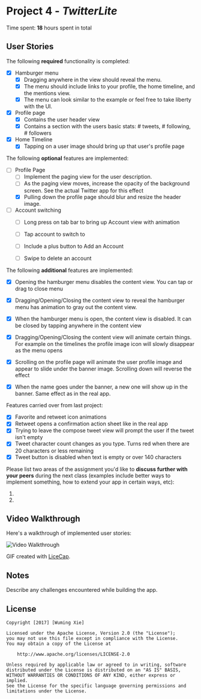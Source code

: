 # Project 4 - *TwitterLite*

Time spent: **18** hours spent in total

## User Stories

The following **required** functionality is completed:

- [x] Hamburger menu
   - [x] Dragging anywhere in the view should reveal the menu.
   - [x] The menu should include links to your profile, the home timeline, and the mentions view.
   - [x] The menu can look similar to the example or feel free to take liberty with the UI.
- [x] Profile page
   - [x] Contains the user header view
   - [x] Contains a section with the users basic stats: # tweets, # following, # followers
- [x] Home Timeline
   - [x] Tapping on a user image should bring up that user's profile page

The following **optional** features are implemented:

- [ ] Profile Page
   - [ ] Implement the paging view for the user description.
   - [ ] As the paging view moves, increase the opacity of the background screen. See the actual Twitter app for this effect
   - [x] Pulling down the profile page should blur and resize the header image.
- [ ] Account switching
   - [ ] Long press on tab bar to bring up Account view with animation
   - [ ] Tap account to switch to
   - [ ] Include a plus button to Add an Account
   - [ ] Swipe to delete an account


The following **additional** features are implemented:

- [x] Opening the hamburger menu disables the content view. You can tap or drag to close menu
- [x] Dragging/Opening/Closing the content view to reveal the hamburger menu has animation to gray out the content view.
- [x] When the hamburger menu is open, the content view is disabled. It can be closed by tapping anywhere in the content view
- [x] Dragging/Opening/Closing the content view will animate certain things. For example on the timelines the profile image icon will slowly disappear as the menu opens
- [x] Scrolling on the profile page will animate the user profile image and appear to slide under the banner image. Scrolling down will reverse the effect
- [x] When the name goes under the banner, a new one will show up in the banner. Same effect as in the real app.


Features carried over from last project:
- [x] Favorite and retweet icon animations
- [x] Retweet opens a confirmation action sheet like in the real app
- [x] Trying to leave the compose tweet view will prompt the user if the tweet isn't empty
- [x] Tweet character count changes as you type. Turns red when there are 20 characters or less remaining
- [x] Tweet button is disabled when text is empty or over 140 characters

Please list two areas of the assignment you'd like to **discuss further with your peers** during the next class (examples include better ways to implement something, how to extend your app in certain ways, etc):

  1.
  2.


## Video Walkthrough

Here's a walkthrough of implemented user stories:

<img src='http://i.imgur.com/link/to/your/gif/file.gif' title='Video Walkthrough' width='' alt='Video Walkthrough' />

GIF created with [LiceCap](http://www.cockos.com/licecap/).

## Notes

Describe any challenges encountered while building the app.

## License

    Copyright [2017] [Wuming Xie]

    Licensed under the Apache License, Version 2.0 (the "License");
    you may not use this file except in compliance with the License.
    You may obtain a copy of the License at

        http://www.apache.org/licenses/LICENSE-2.0

    Unless required by applicable law or agreed to in writing, software
    distributed under the License is distributed on an "AS IS" BASIS,
    WITHOUT WARRANTIES OR CONDITIONS OF ANY KIND, either express or implied.
    See the License for the specific language governing permissions and
    limitations under the License.
